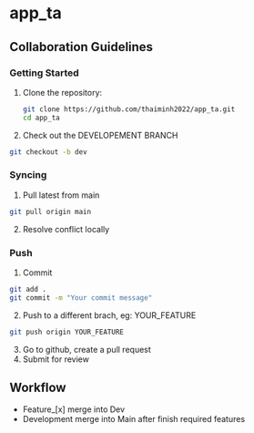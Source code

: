 # app_ta

## Collaboration Guidelines

### Getting Started

1. Clone the repository:

   ```bash
   git clone https://github.com/thaiminh2022/app_ta.git
   cd app_ta
   ```

2. Check out the DEVELOPEMENT BRANCH

```bash
git checkout -b dev
```

### Syncing

1.  Pull latest from main

```bash
git pull origin main
```

2.  Resolve conflict locally

### Push

1. Commit

```bash
git add .
git commit -m "Your commit message"
```

2. Push to a different brach, eg: YOUR_FEATURE

```bash
git push origin YOUR_FEATURE
```

3. Go to github, create a pull request
4. Submit for review

## Workflow

- Feature\_[x] merge into Dev
- Development merge into Main after finish required features
